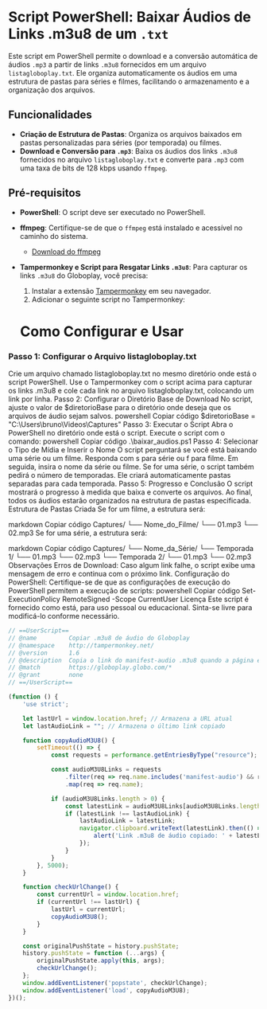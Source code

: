 # Script PowerShell: Baixar Áudios de Links .m3u8 de um `.txt`

Este script em PowerShell permite o download e a conversão automática de áudios `.mp3` a partir de links `.m3u8` fornecidos em um arquivo `listagloboplay.txt`. Ele organiza automaticamente os áudios em uma estrutura de pastas para séries e filmes, facilitando o armazenamento e a organização dos arquivos.

## Funcionalidades

- **Criação de Estrutura de Pastas**: Organiza os arquivos baixados em pastas personalizadas para séries (por temporada) ou filmes.
- **Download e Conversão para `.mp3`**: Baixa os áudios dos links `.m3u8` fornecidos no arquivo `listagloboplay.txt` e converte para `.mp3` com uma taxa de bits de 128 kbps usando `ffmpeg`.

## Pré-requisitos

- **PowerShell**: O script deve ser executado no PowerShell.
- **ffmpeg**: Certifique-se de que o `ffmpeg` está instalado e acessível no caminho do sistema.
  - [Download do ffmpeg](https://ffmpeg.org/download.html)
- **Tampermonkey e Script para Resgatar Links `.m3u8`**: Para capturar os links `.m3u8` do Globoplay, você precisa:
  1. Instalar a extensão [Tampermonkey](https://www.tampermonkey.net/) em seu navegador.
  2. Adicionar o seguinte script no Tampermonkey:

  # Como Configurar e Usar
### Passo 1: Configurar o Arquivo listagloboplay.txt
Crie um arquivo chamado listagloboplay.txt no mesmo diretório onde está o script PowerShell.
Use o Tampermonkey com o script acima para capturar os links .m3u8 e cole cada link no arquivo listagloboplay.txt, colocando um link por linha.
Passo 2: Configurar o Diretório Base de Download
No script, ajuste o valor de $diretorioBase para o diretório onde deseja que os arquivos de áudio sejam salvos.
powershell
Copiar código
$diretorioBase = "C:\Users\bruno\Videos\Captures"
Passo 3: Executar o Script
Abra o PowerShell no diretório onde está o script.
Execute o script com o comando:
powershell
Copiar código
.\baixar_audios.ps1
Passo 4: Selecionar o Tipo de Mídia e Inserir o Nome
O script perguntará se você está baixando uma série ou um filme. Responda com s para série ou f para filme.
Em seguida, insira o nome da série ou filme.
Se for uma série, o script também pedirá o número de temporadas. Ele criará automaticamente pastas separadas para cada temporada.
Passo 5: Progresso e Conclusão
O script mostrará o progresso à medida que baixa e converte os arquivos.
Ao final, todos os áudios estarão organizados na estrutura de pastas especificada.
Estrutura de Pastas Criada
Se for um filme, a estrutura será:

markdown
Copiar código
Captures/
└── Nome_do_Filme/
    └── 01.mp3
    └── 02.mp3
Se for uma série, a estrutura será:

markdown
Copiar código
Captures/
└── Nome_da_Série/
    └── Temporada 1/
        └── 01.mp3
        └── 02.mp3
    └── Temporada 2/
        └── 01.mp3
        └── 02.mp3
Observações
Erros de Download: Caso algum link falhe, o script exibe uma mensagem de erro e continua com o próximo link.
Configuração do PowerShell: Certifique-se de que as configurações de execução do PowerShell permitem a execução de scripts:
powershell
Copiar código
Set-ExecutionPolicy RemoteSigned -Scope CurrentUser
Licença
Este script é fornecido como está, para uso pessoal ou educacional. Sinta-se livre para modificá-lo conforme necessário.

```javascript
// ==UserScript==
// @name         Copiar .m3u8 de áudio do Globoplay
// @namespace    http://tampermonkey.net/
// @version      1.6
// @description  Copia o link do manifest-audio .m3u8 quando a página é carregada ou mudada, sem duplicações
// @match        https://globoplay.globo.com/*
// @grant        none
// ==/UserScript==

(function () {
    'use strict';

    let lastUrl = window.location.href; // Armazena a URL atual
    let lastAudioLink = ""; // Armazena o último link copiado

    function copyAudioM3U8() {
        setTimeout(() => {
            const requests = performance.getEntriesByType("resource");

            const audioM3U8Links = requests
                .filter(req => req.name.includes('manifest-audio') && req.name.endsWith('.m3u8'))
                .map(req => req.name);

            if (audioM3U8Links.length > 0) {
                const latestLink = audioM3U8Links[audioM3U8Links.length - 1];
                if (latestLink !== lastAudioLink) {
                    lastAudioLink = latestLink;
                    navigator.clipboard.writeText(latestLink).then(() => {
                        alert('Link .m3u8 de áudio copiado: ' + latestLink);
                    });
                }
            }
        }, 5000);
    }

    function checkUrlChange() {
        const currentUrl = window.location.href;
        if (currentUrl !== lastUrl) {
            lastUrl = currentUrl;
            copyAudioM3U8();
        }
    }

    const originalPushState = history.pushState;
    history.pushState = function (...args) {
        originalPushState.apply(this, args);
        checkUrlChange();
    };
    window.addEventListener('popstate', checkUrlChange);
    window.addEventListener('load', copyAudioM3U8);
})();

